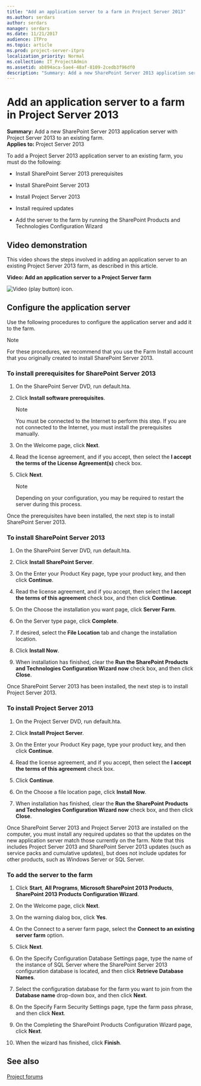 ```yaml
---
title: "Add an application server to a farm in Project Server 2013"
ms.author: serdars
author: serdars
manager: serdars
ms.date: 11/21/2017
audience: ITPro
ms.topic: article
ms.prod: project-server-itpro
localization_priority: Normal
ms.collection: IT_ProjectAdmin
ms.assetid: ab894aca-5ae4-48af-8109-2cedb3f96df0
description: "Summary: Add a new SharePoint Server 2013 application server with Project Server 2013 to an existing farm."
---
```


# Add an application server to a farm in Project Server 2013
 
 **Summary:** Add a new SharePoint Server 2013 application server with Project Server 2013 to an existing farm.<br/>
**Applies to:** Project Server 2013
  
To add a Project Server 2013 application server to an existing farm, you must do the following:
  
- Install SharePoint Server 2013 prerequisites
    
- Install SharePoint Server 2013
    
- Install Project Server 2013
    
- Install required updates
    
- Add the server to the farm by running the SharePoint Products and Technologies Configuration Wizard
    
## Video demonstration

This video shows the steps involved in adding an application server to an existing Project Server 2013 farm, as described in this article.
  
**Video: Add an application server to a Project Server farm**

![Video (play button) icon.](images/mod_icon_video_M.png)
  
## Configure the application server

Use the following procedures to configure the application server and add it to the farm.
  
> [!NOTE]
> For these procedures, we recommend that you use the Farm Install account that you originally created to install SharePoint Server 2013. 
  
### To install prerequisites for SharePoint Server 2013

1. On the SharePoint Server DVD, run default.hta.
    
2. Click **Install software prerequisites**.
    
    > [!NOTE]
    > You must be connected to the Internet to perform this step. If you are not connected to the Internet, you must install the prerequisites manually. 
  
3. On the Welcome page, click **Next**.
    
4. Read the license agreement, and if you accept, then select the **I accept the terms of the License Agreement(s)** check box.
    
5. Click **Next**.
    
    > [!NOTE]
    > Depending on your configuration, you may be required to restart the server during this process. 
  
Once the prerequisites have been installed, the next step is to install SharePoint Server 2013.
  
### To install SharePoint Server 2013 

1. On the SharePoint Server DVD, run default.hta.
    
2. Click **Install SharePoint Server**.
    
3. On the Enter your Product Key page, type your product key, and then click **Continue**.
    
4. Read the license agreement, and if you accept, then select the **I accept the terms of this agreement** check box, and then click **Continue**.
    
5. On the Choose the installation you want page, click **Server Farm**.
    
6. On the Server type page, click **Complete**.
    
7. If desired, select the **File Location** tab and change the installation location.
    
8. Click **Install Now**.
    
9. When installation has finished, clear the **Run the SharePoint Products and Technologies Configuration Wizard now** check box, and then click **Close**.
    
Once SharePoint Server 2013 has been installed, the next step is to install Project Server 2013.
  
### To install Project Server 2013 

1. On the Project Server DVD, run default.hta.
    
2. Click **Install Project Server**.
    
3. On the Enter your Product Key page, type your product key, and then click **Continue**.
    
4. Read the license agreement, and if you accept, then select the **I accept the terms of this agreement** check box.
    
5. Click **Continue**.
    
6. On the Choose a file location page, click **Install Now**.
    
7. When installation has finished, clear the **Run the SharePoint Products and Technologies Configuration Wizard now** check box, and then click **Close**.
    
Once SharePoint Server 2013 and Project Server 2013 are installed on the computer, you must install any required updates so that the updates on the new application server match those currently on the farm. Note that this includes Project Server 2013 and SharePoint Server 2013 updates (such as service packs and cumulative updates), but does not include updates for other products, such as Windows Server or SQL Server.
  
### To add the server to the farm

1. Click **Start**, **All Programs**, **Microsoft SharePoint 2013 Products**, **SharePoint 2013 Products Configuration Wizard**.
    
2. On the Welcome page, click **Next**.
    
3. On the warning dialog box, click **Yes**.
    
4. On the Connect to a server farm page, select the **Connect to an existing server farm** option.
    
5. Click **Next**.
    
6. On the Specify Configuration Database Settings page, type the name of the instance of SQL Server where the SharePoint Server 2013 configuration database is located, and then click **Retrieve Database Names**.
    
7. Select the configuration database for the farm you want to join from the **Database name** drop-down box, and then click **Next**.
    
8. On the Specify Farm Security Settings page, type the farm pass phrase, and then click **Next**.
    
9. On the Completing the SharePoint Products Configuration Wizard page, click **Next**.
    
10. When the wizard has finished, click **Finish**.
    
## See also

#### 

[Project forums](https://social.technet.microsoft.com/Forums/en-US/category/project)

